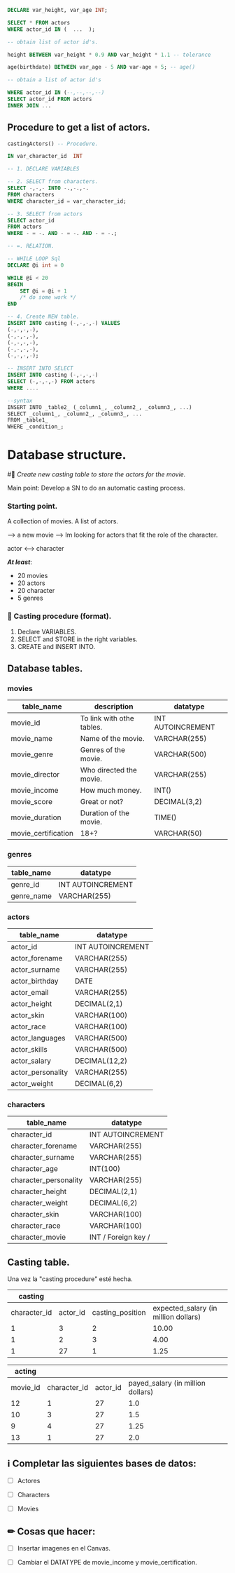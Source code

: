 ````sql
DECLARE var_height, var_age INT;

SELECT * FROM actors
WHERE actor_id IN (  ...  );

-- obtain list of actor id's.

height BETWEEN var_height * 0.9 AND var_height * 1.1 -- tolerance

age(birthdate) BETWEEN var_age - 5 AND var-age + 5; -- age()

-- obtain a list of actor id's

WHERE actor_id IN (--,--,--,--)
SELECT actor_id FROM actors
INNER JOIN ...

````

## Procedure to get a list of actors.

````sql
castingActors() -- Procedure.

IN var_character_id  INT

-- 1. DECLARE VARIABLES

-- 2. SELECT from characters.
SELECT -,-,- INTO -.,-.,-.
FROM characters
WHERE character_id = var_character_id;

-- 3. SELECT from actors
SELECT actor_id 
FROM actors
WHERE - = -. AND - = -. AND - = -.;

-- =. RELATION.

-- WHILE LOOP Sql
DECLARE @i int = 0

WHILE @i < 20
BEGIN
    SET @i = @i + 1
    /* do some work */
END

-- 4. Create NEW table.
INSERT INTO casting (-,-,-,-) VALUES
(-,-,-,-),
(-,-,-,-),
(-,-,-,-),
(-,-,-,-),
(-,-,-,-);

-- INSERT INTO SELECT
INSERT INTO casting (-,-,-,-)
SELECT (-,-,-,-) FROM actors
WHERE ....

--syntax
INSERT INTO _table2_ (_column1_, _column2_, _column3_, ...)  
SELECT _column1_, _column2_, _column3_, ...  
FROM _table1_  
WHERE _condition_;
````

# Database structure.

#📢 *Create new casting table to store the actors for the movie.*

Main point: Develop a SN to do an automatic casting process.

### Starting point.

A collection of movies.
A list of actors.

--> a new movie
--> Im looking for actors that fit the role of the character.

actor <--> character

***At least***:
- 20 movies
- 20 actors
- 20 character
- 5 genres

### 🎩 Casting procedure (format).

1. Declare VARIABLES.
2. SELECT and STORE in the right variables.
3. CREATE and INSERT INTO.

## Database tables.

### movies

| table_name          | description               | datatype          |
| ------------------- | ------------------------- | ----------------- |
| movie_id            | To link with othe tables. | INT AUTOINCREMENT |
| movie_name          | Name of the movie.        | VARCHAR(255)      |
| movie_genre         | Genres of the movie.      | VARCHAR(500)      |
| movie_director      | Who directed the movie.   | VARCHAR(255)      |
| movie_income        | How much money.           | INT()             |
| movie_score         | Great or not?             | DECIMAL(3,2)      |
| movie_duration      | Duration of the movie.    | TIME()            |
| movie_certification | 18+?                      | VARCHAR(50)       |

### genres

| table_name | datatype          |
| ---------- | ----------------- |
| genre_id   | INT AUTOINCREMENT |
| genre_name | VARCHAR(255)      |

### actors

| table_name        | datatype          |
| ----------------- | ----------------- |
| actor_id          | INT AUTOINCREMENT |
| actor_forename    | VARCHAR(255)      |
| actor_surname     | VARCHAR(255)      |
| actor_birthday    | DATE              |
| actor_email       | VARCHAR(255)      |
| actor_height      | DECIMAL(2,1)      |
| actor_skin        | VARCHAR(100)      |
| actor_race        | VARCHAR(100)      |
| actor_languages   | VARCHAR(500)      |
| actor_skills      | VARCHAR(500)      |
| actor_salary      | DECIMAL(12,2)     |
| actor_personality | VARCHAR(255)      |
| actor_weight      | DECIMAL(6,2)      |

### characters

| table_name            | datatype            |
| --------------------- | ------------------- |
| character_id          | INT AUTOINCREMENT   |
| character_forename    | VARCHAR(255)        |
| character_surname     | VARCHAR(255)        |
| character_age         | INT(100)            |
| character_personality | VARCHAR(255)        |
| character_height      | DECIMAL(2,1)        |
| character_weight      | DECIMAL(6,2)        |
| character_skin        | VARCHAR(100)        |
| character_race        | VARCHAR(100)        |
| character_movie       | INT / Foreign key / |


## Casting table.

Una vez la "casting procedure" esté hecha.

| casting      |          |                  |                                      |
| ------------ | -------- | ---------------- | ------------------------------------ |
| character_id | actor_id | casting_position | expected_salary (in million dollars) |
| 1            | 3        | 2                | 10.00                                |
| 1            | 2        | 3                | 4.00                                 |
| 1            | 27       | 1                | 1.25                                 |


| acting   |              |          |                                   |
| -------- | ------------ | -------- | --------------------------------- |
| movie_id | character_id | actor_id | payed_salary (in million dollars) |
| 12       | 1            | 27       | 1.0                               |
| 10       | 3            | 27       | 1.5                               |
| 9        | 4            | 27       | 1.25                              |
| 13       | 1            | 27       | 2.0                               |



## ℹ Completar las siguientes bases de datos:

- [ ] Actores
- [ ] Characters
- [ ] Movies



## ✏ Cosas que hacer:

- [ ] Insertar imagenes en el Canvas.
- [ ]  Cambiar el DATATYPE de movie_income y movie_certification.

